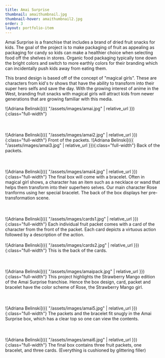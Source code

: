 ```yaml
---
title: Amai Surprise
thumbnail: amaithumbnail.jpg
thumbnail-hover: amaithumbnail2.jpg
order: 3
layout: portfolio-item
---
```


Amai Surprise is a franchise that includes a brand of dried fruit snacks for kids. The goal of the project is to make packaging of fruit as appealing as packaging for candy so kids can make a healthier choice when selecting food off the shelves in stores. Organic food packaging typically tone down the bright colors and switch to more earthly colors for their branding which can incidentally push kids away from eating them.

This brand design is based off of the concept of "magical girls". These are characters from kid's tv shows that have the ability to transform into their super hero selfs and save the day. With the growing interest of anime in the West, branding fruit snacks with magical girls will attract kids from newer generations that are growing familiar with this media.

![Adriana Belinski]({{ "/assets/images/amai.jpg" | relative_url }}){:class="full-width"}
<br><br><br><br>
![Adriana Belinski]({{ "/assets/images/amai2.jpg" | relative_url }}){:class="full-width"}
Front of the packets.
![Adriana Belinski]({{ "/assets/images/amai3.jpg" | relative_url }}){:class="full-width"}
Back of the packets.
<br><br><br><br>
![Adriana Belinski]({{ "/assets/images/amai4.jpg" | relative_url }}){:class="full-width"}
The final box will come with a bracelet. Often in magical girl shows, a character has an item such as a necklace or wand that helps them transform into their superhero selves. Our main character Rose tranforms using her special bracelet. The back of the box displays her pre-transformation scene.
<br><br><br><br>
![Adriana Belinski]({{ "/assets/images/cards1.jpg" | relative_url }}){:class="full-width"}
Each individual fruit packet comes with a card of the character from the front of the packet. Each card depicts a virtuous action followed by a description of the action.
<br><br>
![Adriana Belinski]({{ "/assets/images/cards2.jpg" | relative_url }}){:class="full-width"}
This is the back of the cards.
<br><br><br><br>
![Adriana Belinski]({{ "/assets/images/amaipack.jpg" | relative_url }}){:class="full-width"}
This project highlights the Strawberry Mango edition of the Amai Surprise franchise. Hence the box design, card, packet and bracelet have the color scheme of Rose, the Strawberry Mango girl.
<br><br><br><br>
![Adriana Belinski]({{ "/assets/images/amai5.jpg" | relative_url }}){:class="full-width"}
The packets and the bracelet fit snugly in the Amai Surprise box, which has a clear top so one can view the contents.
<br><br><br><br>
![Adriana Belinski]({{ "/assets/images/amai6.jpg" | relative_url }}){:class="full-width"}
The final box contains three fruit packets, one bracelet, and three cards. (Everything is cushioned by glittering filler)
<!--
<br><br><br><br>
![Adriana Belinski]({{ "/assets/images/amai7.jpg" | relative_url }}){:class="full-width"}
<br><br><br><br>
![Adriana Belinski]({{ "/assets/images/amai8.jpg" | relative_url }}){:class="full-width"}
<br><br><br><br>
![Adriana Belinski]({{ "/assets/images/amai9.jpg" | relative_url }}){:class="full-width"}
-->
